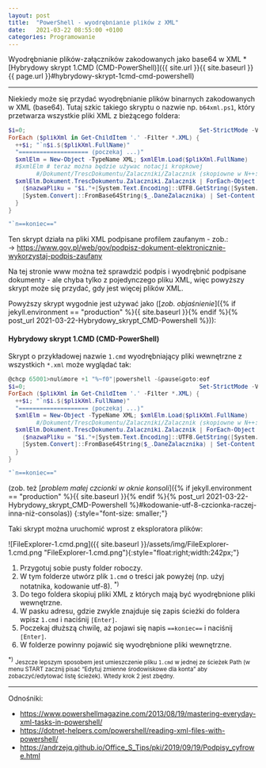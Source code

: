 ```yaml
---
layout: post
title:  "PowerShell - wyodrębnianie plików z XML"
date:   2021-03-22 08:55:00 +0100
categories: Programowanie
---
```


Wyodrębnianie plików-załączników zakodowanych jako base64 w XML * [Hybrydowy skrypt 1.CMD (CMD-PowerShell)]({{ site.url }}{{ site.baseurl }}{{ page.url }}#hybrydowy-skrypt-1cmd-cmd-powershell)

----


Niekiedy może się przydać wyodrębnianie plików binarnych zakodowanych w XML (base64). Tutaj szkic takiego skryptu o nazwie np. `b64xml.ps1`, który przetwarza wszystkie pliki XML z bieżącego foldera:

````powershell
$i=0;                                                  Set-StrictMode -Version 3
ForEach ($plikXml in Get-ChildItem '.' -Filter *.XML) {
  ++$i; "`n$i.$($plikXml.FullName)"
  "==================== (poczekaj ...)"
  $xmlElm = New-Object -TypeName XML; $xmlElm.Load($plikXml.FullName) 
  #$xmlElm # teraz można będzie używac notacji kropkowej
        #/Dokument/TrescDokumentu/Zalaczniki/Zalacznik (skopiowne w N++: XML Tools / Current XML Path)
  $xmlElm.Dokument.TrescDokumentu.Zalaczniki.Zalacznik | ForEach-Object {
    ($nazwaPliku = "$i."+[System.Text.Encoding]::UTF8.GetString([System.Convert]::FromBase64String( $_.nazwaPliku )))
    [System.Convert]::FromBase64String($_.DaneZalacznika) | Set-Content $nazwaPliku -Encoding Byte
  }
}

"`n==koniec=="
````

Ten skrypt działa na pliki XML podpisane profilem zaufanym - zob.:  
-> <https://www.gov.pl/web/gov/podpisz-dokument-elektronicznie-wykorzystaj-podpis-zaufany>

Na tej stronie www można też sprawdzić podpis i wyodrębnić podpisane dokumenty - ale chyba tylko z pojedynczego pliku XML, więc powyższy skrypt może się przydać, gdy jest więcej plików XML.

Powyższy skrypt wygodnie jest  używać jako ([_zob. objaśnienie_]({% if jekyll.environment == "production" %}{{ site.baseurl }}{% endif %}{% post_url 2021-03-22-Hybrydowy_skrypt_CMD-Powershell %})):

#### Hybrydowy skrypt 1.CMD (CMD-PowerShell)



Skrypt o przykładowej nazwie `1.cmd` wyodrębniający pliki wewnętrzne z wszystkich  `*.xml` może wyglądać tak:

````powershell
@chcp 65001>nul&more +1 "%~f0"|powershell -&pause&goto:eof
$i=0;                                                  Set-StrictMode -Version 3
ForEach ($plikXml in Get-ChildItem '.' -Filter *.XML) {
  ++$i; "`n$i.$($plikXml.FullName)"
  "==================== (poczekaj ...)"
  $xmlElm = New-Object -TypeName XML; $xmlElm.Load($plikXml.FullName) 
        #/Dokument/TrescDokumentu/Zalaczniki/Zalacznik (skopiowne w N++: XML Tools / Current XML Path)
  $xmlElm.Dokument.TrescDokumentu.Zalaczniki.Zalacznik | ForEach-Object {
    ($nazwaPliku = "$i."+[System.Text.Encoding]::UTF8.GetString([System.Convert]::FromBase64String( $_.nazwaPliku )))
    [System.Convert]::FromBase64String($_.DaneZalacznika) | Set-Content $nazwaPliku -Encoding Byte
  }
}

"`n==koniec=="
````

(zob. też [_problem małej czcionki w oknie konsoli_]({% if jekyll.environment == "production" %}{{ site.baseurl }}{% endif %}{% post_url 2021-03-22-Hybrydowy_skrypt_CMD-Powershell %}#kodowanie-utf-8-czcionka-raczej-inna-niż-consolas))
{:style="font-size: smaller;"}

Taki skrypt można uruchomić wprost z eksploratora plików:

![FileExplorer-1.cmd.png]({{ site.baseurl }}/assets/img/FileExplorer-1.cmd.png "FileExplorer-1.cmd.png"){:style="float:right;width:242px;"} 
1. Przygotuj sobie pusty folder roboczy.
2. W tym folderze utwórz plik `1.cmd` o treści jak powyżej (np. użyj notatnika, kodowanie utf-8). <sup>*)</sup>
3. Do tego foldera skopiuj pliki XML z których mają być wyodrębnione pliki wewnętrzne. 
4. W pasku adresu, gdzie zwykle znajduje się zapis ścieżki do foldera wpisz `1.cmd` i naciśnij `[Enter]`.
5. Poczekaj dłuższą chwilę, aż pojawi się napis `==koniec==` i naciśnij `[Enter]`.
6. W folderze powinny pojawić się wyodrębnione pliki wewnętrzne.


<sup>*)</sup> <small>Jeszcze lepszym sposobem jest umieszczenie pliku `1.cmd` w jednej ze ścieżek Path (w menu START zacznij pisać “Edytuj zmienne środowiskowe dla konta” aby zobaczyć/edytować listę ścieżek). Wtedy krok 2 jest zbędny.</small> 

- - - -

Odnośniki:
* <https://www.powershellmagazine.com/2013/08/19/mastering-everyday-xml-tasks-in-powershell/>
* <https://dotnet-helpers.com/powershell/reading-xml-files-with-powershell/>
* <https://andrzejq.github.io/Office_S_Tips/pki/2019/09/19/Podpisy_cyfrowe.html>


<style> code {font-size: smaller;} </style>